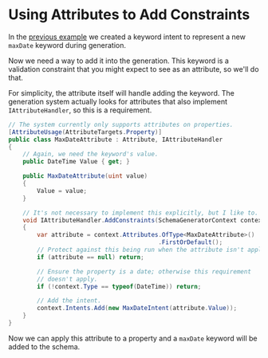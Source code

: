 # Using Attributes to Add Constraints

In the [previous example](schema-gen-intent.md) we created a keyword intent to represent a new `maxDate` keyword during generation.

Now we need a way to add it into the generation.  This keyword is a validation constraint that you might expect to see as an attribute, so we'll do that.

For simplicity, the attribute itself will handle adding the keyword.  The generation system actually looks for attributes that also implement `IAttributeHandler`, so this is a requirement.

```c#
// The system currently only supports attributes on properties.
[AttributeUsage(AttributeTargets.Property)]
public class MaxDateAttribute : Attribute, IAttributeHandler
{
    // Again, we need the keyword's value.
    public DateTime Value { get; }

    public MaxDateAttribute(uint value)
    {
        Value = value;
    }

    // It's not necessary to implement this explicitly, but I like to.
    void IAttributeHandler.AddConstraints(SchemaGeneratorContext context)
    {
        var attribute = context.Attributes.OfType<MaxDateAttribute>()
                                          .FirstOrDefault();
        // Protect against this being run when the attribute isn't applied.
        if (attribute == null) return;

        // Ensure the property is a date; otherwise this requirement
        // doesn't apply.
        if (!context.Type == typeof(DateTime)) return;

        // Add the intent.
        context.Intents.Add(new MaxDateIntent(attribute.Value));
    }
}
```

Now we can apply this attribute to a property and a `maxDate` keyword will be added to the schema.
